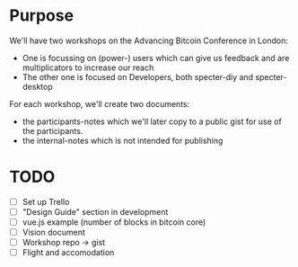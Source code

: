 # Purpose
We'll have two workshops on the Advancing Bitcoin Conference in London:
* One is focussing on (power-) users which can give us feedback and are multiplicators to increase our reach
* The other one is focused on Developers, both specter-diy and specter-desktop

For each workshop, we'll create two documents:
* the participants-notes which we'll later copy to a public gist for use of the participants.
* the internal-notes which is not intended for publishing


# TODO

- [ ] Set up Trello
- [ ] "Design Guide" section in development
- [ ] vue.js example (number of blocks in bitcoin core)
- [ ] Vision document
- [ ] Workshop repo -> gist
- [ ] Flight and accomodation
